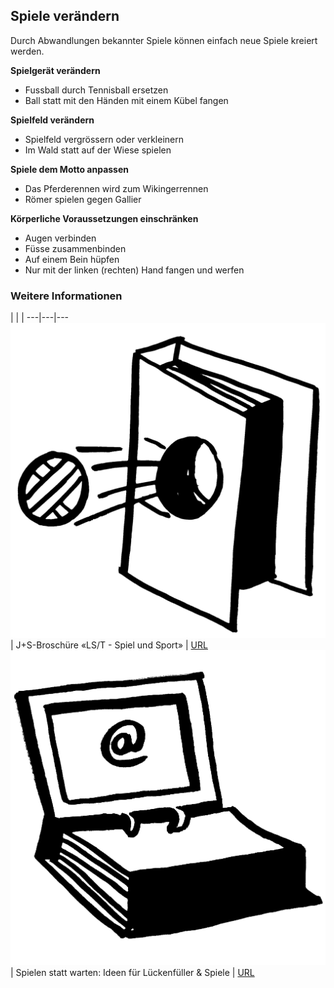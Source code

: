Spiele verändern
----

Durch Abwandlungen bekannter Spiele können einfach neue Spiele kreiert werden.

**Spielgerät verändern**

- Fussball durch Tennisball ersetzen
- Ball statt mit den Händen mit einem Kübel fangen

**Spielfeld verändern**

- Spielfeld vergrössern oder verkleinern
- Im Wald statt auf der Wiese spielen

**Spiele dem Motto anpassen**

- Das Pferderennen wird zum Wikingerrennen
- Römer spielen gegen Gallier

**Körperliche Voraussetzungen einschränken**

- Augen verbinden
- Füsse zusammenbinden
- Auf einem Bein hüpfen
- Nur mit der linken (rechten) Hand fangen und werfen

### Weitere Informationen
 | | |
 ---|---|---
 ![Inhalte](Piktos/Pikto_9_Spiel_sport.tif) | J+S-Broschüre «LS/T - Spiel und Sport» | [URL](https://www.scout.ch/de/verband/downloads/ausbildung/cudesch/spiel-und-sport)
![Inhalte](Piktos/Pikto_www.tif) | Spielen statt warten: Ideen für Lückenfüller & Spiele | [URL](https://www.pfadispiele.ch)